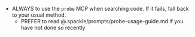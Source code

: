 - ALWAYS to use the `probe` MCP when searching code. If it fails, fall back to your usual method.
  - PREFER to read @.spackle/prompts/probe-usage-guide.md if you have not done so recently
